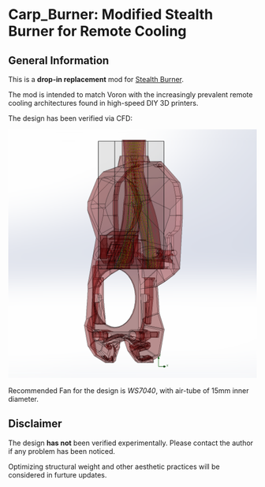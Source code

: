 # Carp_Burner: Modified Stealth Burner for Remote Cooling

## General Information

This is a **drop-in replacement** mod for [Stealth Burner](https://github.com/VoronDesign/Voron-Stealthburner).

The mod is intended to match Voron with the increasingly prevalent remote cooling architectures found in high-speed DIY 3D printers.

The design has been verified via CFD: 

![CFD Result](https://github.com/LiteraryCarp/Carp_Burner/blob/main/IMGs/CFD01.png)

Recommended Fan for the design is *WS7040*, with air-tube of 15mm inner diameter.

## Disclaimer

The design **has not** been verified experimentally. Please contact the author if any problem has been noticed.

Optimizing structural weight and other aesthetic practices will be considered in furture updates.
